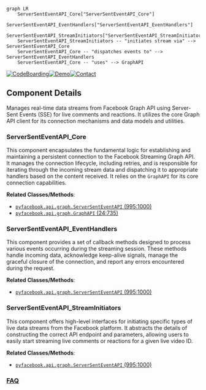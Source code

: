 ```mermaid
graph LR
    ServerSentEventAPI_Core["ServerSentEventAPI_Core"]
    ServerSentEventAPI_EventHandlers["ServerSentEventAPI_EventHandlers"]
    ServerSentEventAPI_StreamInitiators["ServerSentEventAPI_StreamInitiators"]
    ServerSentEventAPI_StreamInitiators -- "initiates stream via" --> ServerSentEventAPI_Core
    ServerSentEventAPI_Core -- "dispatches events to" --> ServerSentEventAPI_EventHandlers
    ServerSentEventAPI_Core -- "uses" --> GraphAPI
```
[![CodeBoarding](https://img.shields.io/badge/Generated%20by-CodeBoarding-9cf?style=flat-square)](https://github.com/CodeBoarding/CodeBoarding)[![Demo](https://img.shields.io/badge/Try%20our-Demo-blue?style=flat-square)](https://www.codeboarding.org/demo)[![Contact](https://img.shields.io/badge/Contact%20us%20-%20contact@codeboarding.org-lightgrey?style=flat-square)](mailto:contact@codeboarding.org)

## Component Details

Manages real-time data streams from Facebook Graph API using Server-Sent Events (SSE) for live comments and reactions. It utilizes the core Graph API client for its connection mechanisms and data models and utilities.

### ServerSentEventAPI_Core
This component encapsulates the fundamental logic for establishing and maintaining a persistent connection to the Facebook Streaming Graph API. It manages the connection lifecycle, including retries, and is responsible for iterating through the incoming stream data and dispatching it to appropriate handlers based on the content received. It relies on the `GraphAPI` for its core connection capabilities.


**Related Classes/Methods**:

- <a href="https://github.com/sns-sdks/python-facebook/blob/master/pyfacebook/api/graph.py#L995-L1000" target="_blank" rel="noopener noreferrer">`pyfacebook.api.graph.ServerSentEventAPI` (995:1000)</a>
- <a href="https://github.com/sns-sdks/python-facebook/blob/master/pyfacebook/api/graph.py#L24-L735" target="_blank" rel="noopener noreferrer">`pyfacebook.api.graph.GraphAPI` (24:735)</a>


### ServerSentEventAPI_EventHandlers
This component provides a set of callback methods designed to process various events occurring during the streaming session. These methods handle incoming data, acknowledge keep-alive signals, manage the graceful closure of the connection, and report any errors encountered during the request.


**Related Classes/Methods**:

- <a href="https://github.com/sns-sdks/python-facebook/blob/master/pyfacebook/api/graph.py#L995-L1000" target="_blank" rel="noopener noreferrer">`pyfacebook.api.graph.ServerSentEventAPI` (995:1000)</a>


### ServerSentEventAPI_StreamInitiators
This component offers high-level interfaces for initiating specific types of live data streams from the Facebook platform. It abstracts the details of constructing the correct API endpoint and parameters, allowing users to easily start streaming live comments or reactions for a given live video ID.


**Related Classes/Methods**:

- <a href="https://github.com/sns-sdks/python-facebook/blob/master/pyfacebook/api/graph.py#L995-L1000" target="_blank" rel="noopener noreferrer">`pyfacebook.api.graph.ServerSentEventAPI` (995:1000)</a>




### [FAQ](https://github.com/CodeBoarding/GeneratedOnBoardings/tree/main?tab=readme-ov-file#faq)